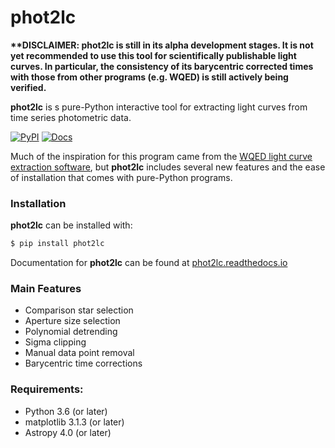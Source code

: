 # phot2lc

**\*\*DISCLAIMER: phot2lc is still in its alpha development stages. It is not yet recommended to use this tool for scientifically publishable light curves. In particular, the consistency of its barycentric corrected times with those from other programs (e.g. WQED) is still actively being verified.**

**phot2lc** is s pure-Python interactive tool for extracting light curves from time series photometric data.

[![PyPI](https://img.shields.io/pypi/v/phot2lc.svg)](https://pypi.org/project/phot2lc/)
[![Docs](https://readthedocs.org/projects/phot2lc/badge/?version=latest)](https://phot2lc.readthedocs.io/en/latest/?badge=latest)

Much of the inspiration for this program came from the [WQED light curve extraction software](https://ui.adsabs.harvard.edu/abs/2013ascl.soft04004T/abstract), but **phot2lc** includes several new features and the ease of installation that comes with pure-Python programs.

### Installation

**phot2lc** can be installed with:

```bash
$ pip install phot2lc
```
Documentation for **phot2lc** can be found at [phot2lc.readthedocs.io](https://phot2lc.readthedocs.io/en/latest/)

### Main Features
* Comparison star selection
* Aperture size selection
* Polynomial detrending
* Sigma clipping
* Manual data point removal
* Barycentric time corrections

### Requirements:
* Python 3.6 (or later)
* matplotlib 3.1.3 (or later)
* Astropy 4.0 (or later)
